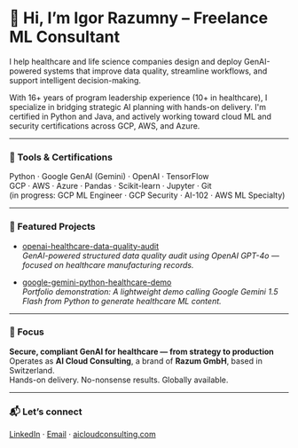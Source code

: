 # 👋 Hi, I’m Igor Razumny – Freelance ML Consultant

I help healthcare and life science companies design and deploy GenAI-powered systems that improve data quality, streamline workflows, and support intelligent decision-making.

With 16+ years of program leadership experience (10+ in healthcare), I specialize in bridging strategic AI planning with hands-on delivery. I'm certified in Python and Java, and actively working toward cloud ML and security certifications across GCP, AWS, and Azure.

---

### 🔧 Tools & Certifications
Python · Google GenAI (Gemini) · OpenAI · TensorFlow  
GCP · AWS · Azure · Pandas · Scikit-learn · Jupyter · Git  
(in progress: GCP ML Engineer · GCP Security · AI-102 · AWS ML Specialty)

---

### 📂 Featured Projects

- [openai-healthcare-data-quality-audit](https://github.com/igorrazumny/openai-healthcare-data-quality-audit)  
  *GenAI-powered structured data quality audit using OpenAI GPT-4o — focused on healthcare manufacturing records.*

- [google-gemini-python-healthcare-demo](https://github.com/igorrazumny/google-gemini-python-healthcare-demo)  
  *Portfolio demonstration: A lightweight demo calling Google Gemini 1.5 Flash from Python to generate healthcare ML content.*

---

### 🧭 Focus

**Secure, compliant GenAI for healthcare — from strategy to production**  
Operates as **AI Cloud Consulting**, a brand of **Razum GmbH**, based in Switzerland.  
Hands-on delivery. No-nonsense results. Globally available.

---

### 📬 Let’s connect

[LinkedIn](https://linkedin.com/in/irazum) · [Email](mailto:irazum@gmail.com) · [aicloudconsulting.com](http://aicloudconsulting.com)
